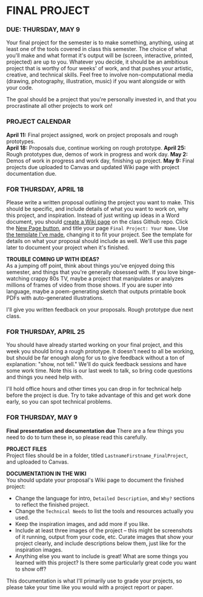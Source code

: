 FINAL PROJECT
====

### DUE: THURSDAY, MAY 9

Your final project for the semester is to make something, anything, using at least one of the tools covered in class this semester. The choice of what you'll make and what format it's output will be (screen, interactive, printed, projected) are up to you. Whatever you decide, it should be an ambitious project that is worthy of four weeks' of work, and that pushes your artistic, creative, and technical skills. Feel free to involve non-computational media (drawing, photography, illustration, music) if you want alongside or with your code.

The goal should be a project that you're personally invested in, and that you procrastinate all other projects to work on!

### PROJECT CALENDAR  
**April 11:** Final project assigned, work on project proposals and rough prototypes.  
**April 18:** Proposals due, continue working on rough prototype.
**April 25:** Rough prototypes due, demos of work in progress and work day.
**May 2:** Demos of work in progress and work day, finishing up project.
**May 9:** Final projects due uploaded to Canvas and updated Wiki page with project documentation due.  

### FOR THURSDAY, APRIL 18  
Please write a written proposal outlining the project you want to make. This should be specific, and include details of what you want to work on, why this project, and inspiration. Instead of just writing up ideas in a Word document, you should [create a Wiki page](https://github.com/jeffThompson/CreativeProgramming1/wiki) on the class Github repo. Click the [New Page button](https://github.com/jeffThompson/CreativeProgramming1/wiki/_new), and title your page `Final Project: Your Name`. Use [the template I've made](https://github.com/jeffThompson/CreativeProgramming1/wiki/Example-Template), changing it to fit your project. See the template for details on what your proposal should include as well. We'll use this page later to document your project when it's finished.  

**TROUBLE COMING UP WITH IDEAS?**  
As a jumping off point, think about things you've enjoyed doing this semester, and things that you're generally obsessed with. If you love binge-watching crappy 80s TV, maybe a project that manipulates or analyzes millions of frames of video from those shows. If you are super into language, maybe a poem-generating sketch that outputs printable book PDFs with auto-generated illustrations.

I'll give you written feedback on your proposals. Rough prototype due next class.

### FOR THURSDAY, APRIL 25   
You should have already started working on your final project, and this week you should bring a rough prototype. It doesn't need to all be working, but should be far enough along for us to give feedback without a ton of explanation: "show, not tell." We'll do quick feedback sessions and have some work time. Note this is our last week to talk, so bring code questions and things you need help with.

I'll hold office hours and other times you can drop in for technical help before the project is due. Try to take advantage of this and get work done early, so you can spot technical problems.

### FOR THURSDAY, MAY 9   
**Final presentation and documentation due** There are a few things you need to do to turn these in, so please read this carefully.

**PROJECT FILES**  
Project files should be in a folder, titled `LastnameFirstname_FinalProject`, and uploaded to Canvas.

**DOCUMENTATION IN THE WIKI**  
You should update your proposal's Wiki page to document the finished project:  

* Change the language for intro, `Detailed Description`, and `Why?` sections to reflect the finished project.  
* Change the `Technical Needs` to list the tools and resources actually you used.  
* Keep the inspiration images, and add more if you like.  
* Include at least three images of the project – this might be screenshots of it running, output from your code, etc. Curate images that show your project clearly, and include descriptions below them, just like for the inspiration images.  
* Anything else you want to include is great! What are some things you learned with this project? Is there some particularly great code you want to show off?

This documentation is what I'll primarily use to grade your projects, so please take your time like you would with a project report or paper.
